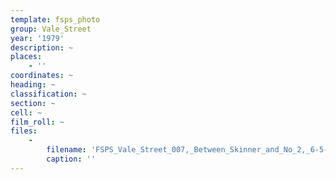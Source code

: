```yaml
---
template: fsps_photo
group: Vale_Street
year: '1979'
description: ~
places:
    - ''
coordinates: ~
heading: ~
classification: ~
section: ~
cell: ~
film_roll: ~
files:
    -
        filename: 'FSPS_Vale_Street_007,_Between_Skinner_and_No_2,_6-5-E,_1979.png'
        caption: ''
---
```

